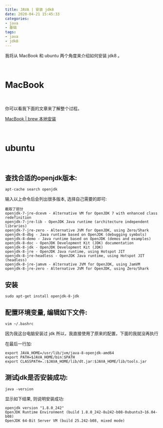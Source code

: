 ```yaml
---
title: JAVA | 安装 jdk8
date: 2020-04-21 15:45:33
categories:
- java
- 基础
tags:
- java
- jdk8
---
```

我将从 MacBook 和 ubuntu 两个角度来介绍如何安装 jdk8 。

<!-- more -->

<br/>

# MacBook

<br/>

你可以看我下面的文章来了解整个过程。

[MacBook | brew 本地安装](http://localhost:4000/2020/02/10/macbook8/)

<br/>

# ubuntu

<br/>

## 查找合适的openjdk版本:

	apt-cache search openjdk

输入以上命令后会列出很多版本, 选择自己需要的即可:

	截取了部分
	openjdk-7-jre-dcevm - Alternative VM for OpenJDK 7 with enhanced class redefinition 
	openjdk-7-jre-lib - OpenJDK Java runtime (architecture independent libraries) 
	openjdk-7-jre-zero - Alternative JVM for OpenJDK, using Zero/Shark 
	openjdk-8-dbg - Java runtime based on OpenJDK (debugging symbols) 
	openjdk-8-demo - Java runtime based on OpenJDK (demos and examples) 
	openjdk-8-doc - OpenJDK Development Kit (JDK) documentation 
	openjdk-8-jdk - OpenJDK Development Kit (JDK) 
	openjdk-8-jre - OpenJDK Java runtime, using Hotspot JIT 
	openjdk-8-jre-headless - OpenJDK Java runtime, using Hotspot JIT (headless) 
	openjdk-8-jre-jamvm - Alternative JVM for OpenJDK, using JamVM 
	openjdk-8-jre-zero - Alternative JVM for OpenJDK, using Zero/Shark 

## 安装

	sudo apt-get install openjdk-8-jdk

## 配置环境变量, 编辑如下文件:

	vim ~/.bashrc

因为我这台电脑安装过 jdk 所以，我直接使用了原来的配置，下面的我就没再执行

在最后一行加:

	export JAVA_HOME=/usr/lib/jvm/java-8-openjdk-amd64
	export PATH=$JAVA_HOME/bin:$PATH
	export CLASSPATH=.:$JAVA_HOME/lib/dt.jar:$JAVA_HOME/lib/tools.jar

## 测试jdk是否安装成功:

	java -version

显示如下结果, 则说明安装成功:

	openjdk version "1.8.0_242"
    OpenJDK Runtime Environment (build 1.8.0_242-8u242-b08-0ubuntu3~16.04-b08)
    OpenJDK 64-Bit Server VM (build 25.242-b08, mixed mode)
